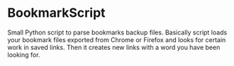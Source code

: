 # BookmarkScript
Small Python script to parse bookmarks backup files.
Basically script loads your bookmark files exported from Chrome or Firefox and looks for certain work in saved links.
Then it creates new links with a word you have been looking for.
